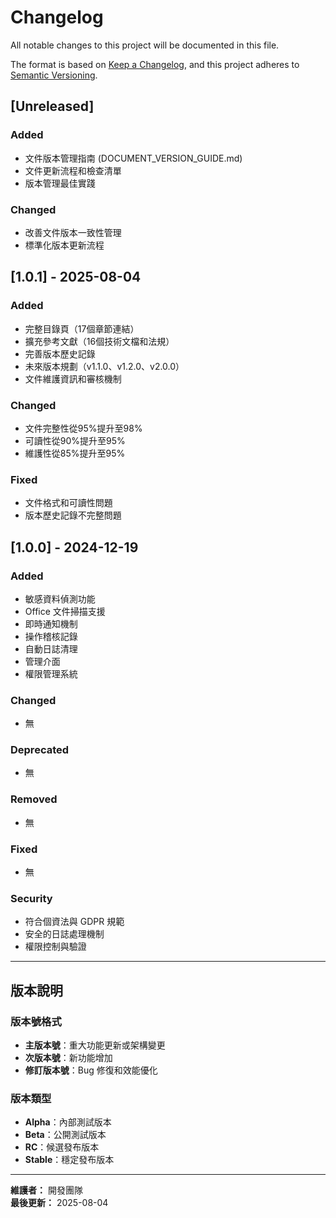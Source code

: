 # Changelog

All notable changes to this project will be documented in this file.

The format is based on [Keep a Changelog](https://keepachangelog.com/en/1.0.0/),
and this project adheres to [Semantic Versioning](https://semver.org/spec/v2.0.0.html).

## [Unreleased]

### Added
- 文件版本管理指南 (DOCUMENT_VERSION_GUIDE.md)
- 文件更新流程和檢查清單
- 版本管理最佳實踐

### Changed
- 改善文件版本一致性管理
- 標準化版本更新流程

## [1.0.1] - 2025-08-04

### Added
- 完整目錄頁（17個章節連結）
- 擴充參考文獻（16個技術文檔和法規）
- 完善版本歷史記錄
- 未來版本規劃（v1.1.0、v1.2.0、v2.0.0）
- 文件維護資訊和審核機制

### Changed
- 文件完整性從95%提升至98%
- 可讀性從90%提升至95%
- 維護性從85%提升至95%

### Fixed
- 文件格式和可讀性問題
- 版本歷史記錄不完整問題

## [1.0.0] - 2024-12-19

### Added
- 敏感資料偵測功能
- Office 文件掃描支援
- 即時通知機制
- 操作稽核記錄
- 自動日誌清理
- 管理介面
- 權限管理系統

### Changed
- 無

### Deprecated
- 無

### Removed
- 無

### Fixed
- 無

### Security
- 符合個資法與 GDPR 規範
- 安全的日誌處理機制
- 權限控制與驗證

---

## 版本說明

### 版本號格式
- **主版本號**：重大功能更新或架構變更
- **次版本號**：新功能增加
- **修訂版本號**：Bug 修復和效能優化

### 版本類型
- **Alpha**：內部測試版本
- **Beta**：公開測試版本
- **RC**：候選發布版本
- **Stable**：穩定發布版本

---

**維護者：** 開發團隊  
**最後更新：** 2025-08-04 